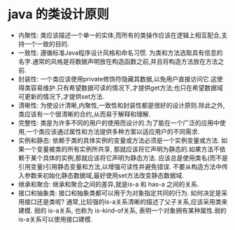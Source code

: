 # java 的类设计原则

* 内聚性: 类应该描述一个单一的实体,而所有的类操作应该在逻辑上相互配合,支持一个一致的目的.
* 一致性: 遵循标准Java程序设计风格和命名习惯. 为类和方法选取具有信息的名字.通常的风格是将数据声明放在构造函数之前,并且将构造方法放在方法之前.
* 封装性: 一个类应该使用private修饰符隐藏其数据,以免用户直接访问它.这使得类容易维护.只有希望数据可读的情况下,才提供get方法;也只在希望数据域可更新的情况下,才提供set方法.
* 清晰性: 为使设计清晰,内聚性,一致性和封装性都是很好的设计原则.除此之外,类应该有一个很清晰的合约,从而易于解释和理解.
* 完整性: 类是为许多不同的用户的使用而设计的.为了能在一个广泛的应用中使用,一个类应该通过属性和方法提供多种方案以适应用户的不同需求.
* 实例和静态: 依赖于类的具体实例的变量或方法必须是一个实例变量或方法. 如果一个变量被类的所有实例所共享, 那就应该将它声明为静态的.如果方法不依赖于某个具体的实例,那就应该将它声明为静态方法. 应该总是使用类名(而不是引用变量)引用静态变量和方法,以增强可读性并避免错误. 不要从构造方法中传入参数来初始化静态数据域,最好使用set方法改变静态数据域.
* 继承和聚合: 继承和聚合之间的差异,就是is-a 和 has-a 之间的关系.
* 接口和抽象类: 接口和抽象类都可以用于为对象指定共同的行为. 如何决定是采用接口还是类呢? 通常,比较强的is-a关系清晰的描述了父子关系,应该采用类来建模. 弱的 is-a关系, 也称为 is-kind-of关系, 表明一个对象拥有某种属性.弱的is-a关系可以使用接口建模.
